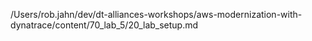 /Users/rob.jahn/dev/dt-alliances-workshops/aws-modernization-with-dynatrace/content/70_lab_5/20_lab_setup.md